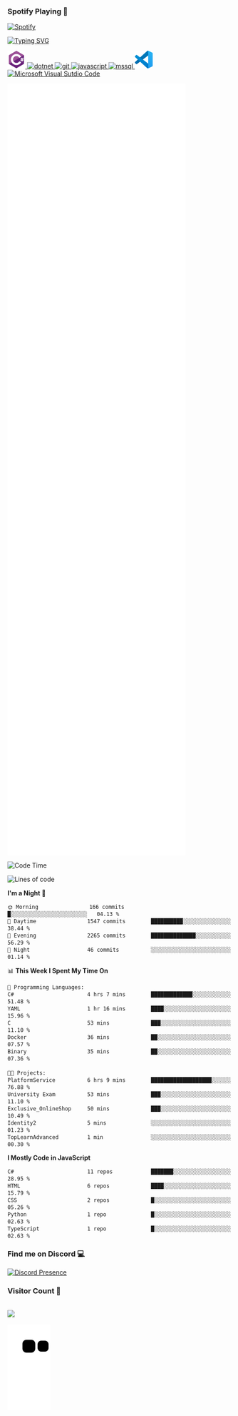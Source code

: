 ### Spotify Playing 🎵
[![Spotify](https://novatorem-callme-milad.vercel.app/api/spotify)](https://open.spotify.com/user/31qocuc7c7cg5zouwkn7jso7h5qa)

[![Typing SVG](https://readme-typing-svg.herokuapp.com?font=Fira+Code&weight=300&size=17&pause=3000&width=435&lines=Languages+and+Technologies+I+uses+%3A)](https://git.io/typing-svg)

<p dir="auto" style="text-decoration: none;"> <a href="https://www.w3schools.com/cs/" target="_blank" rel="noreferrer"> <img src="https://raw.githubusercontent.com/devicons/devicon/master/icons/csharp/csharp-original.svg" alt="csharp" width="40" height="40" style="max-width: 100%;"/> </a> <a href="https://dotnet.microsoft.com/" target="_blank" rel="noreferrer"> <img src="https://www.keenesystems.com/hubfs/250300p1323EDNmainDotNetCore2.png" alt="dotnet" width="40" height="40" style="max-width: 100%;"/> </a> <a href="https://git-scm.com/" target="_blank" rel="noreferrer"> <img src="https://www.vectorlogo.zone/logos/git-scm/git-scm-icon.svg" alt="git" width="40" height="40" style="max-width: 100%;"/> </a> <a href="https://developer.mozilla.org/en-US/docs/Web/JavaScript" target="_blank" rel="noreferrer"> <img src="https://media1.giphy.com/media/ln7z2eWriiQAllfVcn/giphy.gif?cid=790b7611bbce32499d76d60c2b8dfcd8de49af4e8ac5f042&rid=giphy.gif&ct=s" alt="javascript" width="40" height="40" style="max-width: 100%;"/> </a> <a href="https://www.microsoft.com/en-us/sql-server" target="_blank" rel="noreferrer"> <img src="https://assets.website-files.com/61d6b61c7084bb1d721a21aa/636add531dcf4d6ad0c45743_mssql%20260x260%20dark%20theme.png" alt="mssql" width="40" height="40" style="max-width: 100%;"/> </a><a href="https://code.visualstudio.com/" target="_blank" rel="noreferrer"> <img src="https://raw.githubusercontent.com/devicons/devicon/master/icons/vscode/vscode-original.svg" alt="Visual Sutdio Code" width="40" height="40" style="max-width: 100%;"/> </a> <a href="https://visualstudio.microsoft.com/" target="_blank" rel="noreferrer"> <img src="https://visualstudio.microsoft.com/wp-content/uploads/2021/10/Product-Icon.svg" alt="Microsoft Visual Sutdio Code" width="40" height="40" style="max-width: 100%;"/> </a> </p>

<img align="center" src="/github-metrics.svg" alt="Metrics" width="400">

<!--START_SECTION:waka-->
![Code Time](http://img.shields.io/badge/Code%20Time-537%20hrs%2032%20mins-blue)

![Lines of code](https://img.shields.io/badge/From%20Hello%20World%20I%27ve%20Written-2.4%20million%20lines%20of%20code-blue)

**I'm a Night 🦉** 

```text
🌞 Morning                166 commits         █░░░░░░░░░░░░░░░░░░░░░░░░   04.13 % 
🌆 Daytime                1547 commits        ██████████░░░░░░░░░░░░░░░   38.44 % 
🌃 Evening                2265 commits        ██████████████░░░░░░░░░░░   56.29 % 
🌙 Night                  46 commits          ░░░░░░░░░░░░░░░░░░░░░░░░░   01.14 % 
```


📊 **This Week I Spent My Time On** 

```text
💬 Programming Languages: 
C#                       4 hrs 7 mins        █████████████░░░░░░░░░░░░   51.48 % 
YAML                     1 hr 16 mins        ████░░░░░░░░░░░░░░░░░░░░░   15.96 % 
C                        53 mins             ███░░░░░░░░░░░░░░░░░░░░░░   11.10 % 
Docker                   36 mins             ██░░░░░░░░░░░░░░░░░░░░░░░   07.57 % 
Binary                   35 mins             ██░░░░░░░░░░░░░░░░░░░░░░░   07.36 % 

🐱‍💻 Projects: 
PlatformService          6 hrs 9 mins        ███████████████████░░░░░░   76.88 % 
University Exam          53 mins             ███░░░░░░░░░░░░░░░░░░░░░░   11.10 % 
Exclusive_OnlineShop     50 mins             ███░░░░░░░░░░░░░░░░░░░░░░   10.49 % 
Identity2                5 mins              ░░░░░░░░░░░░░░░░░░░░░░░░░   01.23 % 
TopLearnAdvanced         1 min               ░░░░░░░░░░░░░░░░░░░░░░░░░   00.30 % 
```

**I Mostly Code in JavaScript** 

```text
C#                       11 repos            ███████░░░░░░░░░░░░░░░░░░   28.95 % 
HTML                     6 repos             ████░░░░░░░░░░░░░░░░░░░░░   15.79 % 
CSS                      2 repos             █░░░░░░░░░░░░░░░░░░░░░░░░   05.26 % 
Python                   1 repo              █░░░░░░░░░░░░░░░░░░░░░░░░   02.63 % 
TypeScript               1 repo              █░░░░░░░░░░░░░░░░░░░░░░░░   02.63 % 
```




<!--END_SECTION:waka-->

### Find me on Discord 💻
<!-- Old one -->
<!-- <a href="https://discord.gg/pQVcABAxAy" rel="nofollow"> 
  <img src="https://discord.c99.nl/widget/theme-3/1001889586626175006.png" data-canonical-src="https://discord.c99.nl/widget/theme-3/1001889586626175006.png" style="max-width: 100%;"></a> -->
  
[![Discord Presence](https://lanyard.cnrad.dev/api/1001889586626175006)](https://discord.com/users/1001889586626175006)

### Visitor Count 🔢
<p align="left"> 
  <br>
  <img src="https://profile-counter.glitch.me/itz-Amethyst/count.svg" />
</p>

<img src="https://github.com/itz-Amethyst/itz-Amethyst/blob/output/github-contribution-grid-snake.svg" alt="snake" style="max-width: 100%;">
